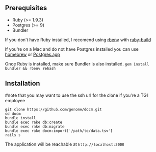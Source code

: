 Prerequisites
----
* Ruby (>= 1.9.3)
* Postgres (>= 9)
* Bundler

If you don't have Ruby installed, I recomend using [rbenv](https://github.com/sstephenson/rbenv) with [ruby-build](https://github.com/sstephenson/ruby-build)

If you're on a Mac and do not have Postgres installed you can use [homebrew](http://brew.sh/) or [Postgres.app](http://postgresapp.com/)

Once Ruby is installed, make sure Bundler is also installed. `gem install bundler && rbenv rehash`

Installation
----
#note that you may want to use the ssh url for the clone if you're a TGI employee

    git clone https://github.com/genome/docm.git
    cd docm
    bundle install
    bundle exec rake db:create
    bundle exec rake db:migrate
    bundle exec rake docm:import['/path/to/data.tsv']
    rails s


The application will be reachable at `http://localhost:3000`
